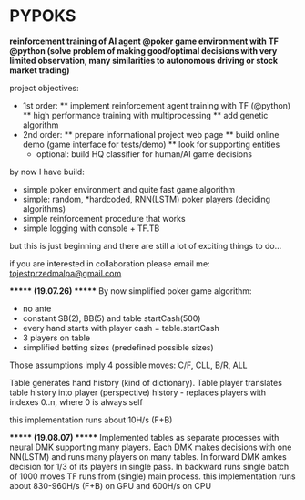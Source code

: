 # PYPOKS
**reinforcement training of AI agent @poker game environment with TF @python
(solve problem of making good/optimal decisions with very limited observation, many similarities to autonomous driving or stock market trading)**

project objectives:
* 1st order:
** implement reinforcement agent training with TF (@python)
** high performance training with multiprocessing
** add genetic algorithm
* 2nd order:
** prepare informational project web page
** build online demo (game interface for tests/demo)
** look for supporting entities
    - optional: build HQ classifier for human/AI game decisions

by now I have build:
* simple poker environment and quite fast game algorithm
* simple: random, *hardcoded, RNN(LSTM) poker players (deciding algorithms)
* simple reinforcement procedure that works
* simple logging with console + TF.TB

but this is just beginning and there are still a lot of exciting things to do...

if you are interested in collaboration please email me: tojestprzedmalpa@gmail.com




**\*\*\*\*\* (19.07.26) \*\*\*\*\***
By now simplified poker game algorithm:
* no ante
* constant SB(2), BB(5) and table startCash(500)
* every hand starts with player cash = table.startCash
* 3 players on table
* simplified betting sizes (predefined possible sizes)

Those assumptions imply 4 possible moves: C/F, CLL, B/R, ALL

Table generates hand history (kind of dictionary).
Table player translates table history into player (perspective) history - replaces players with indexes 0..n, where 0 is always self

this implementation runs about 10H/s (F+B)


**\*\*\*\*\* (19.08.07) \*\*\*\*\***
Implemented tables as separate processes with neural DMK supporting many players.
Each DMK makes decisions with one NN(LSTM) and runs many players on many tables.
In forward DMK amkes decision for 1/3 of its players in single pass. In backward runs single batch of 1000 moves
TF runs from (single) main process.
this implementation runs about 830-960H/s (F+B) on GPU and 600H/s on CPU